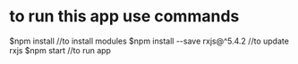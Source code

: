# to run this app use commands
$npm install //to install modules
$npm install --save rxjs@^5.4.2 //to update rxjs
$npm start //to run app
